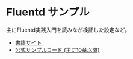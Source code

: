Fluentd サンプル
==============================
主にFluentd実践入門を読みなが検証した設定など。

- [書籍サイト](https://gihyo.jp/book/2022/978-4-297-13109-8)
- [公式サンプルコード (主に10章以降)](https://github.com/tagomoris/fluentd-book-samples)
